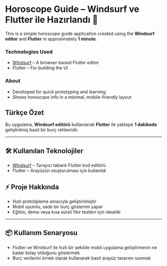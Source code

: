# Horoscope Guide – Windsurf ve Flutter ile Hazırlandı 🌠

This is a simple horoscope guide application created using the **Windsurf editor** and **Flutter** in approximately **1 minute**.

### Technologies Used
- [Windsurf](https://windsurf.dev) – A browser-based Flutter editor
- Flutter – For building the UI

### About
- Developed for quick prototyping and learning
- Shows horoscope info in a minimal, mobile-friendly layout


## Türkçe Özet

Bu uygulama, **Windsurf editörü** kullanılarak **Flutter** ile yaklaşık **1 dakikada** geliştirilmiş basit bir burç rehberidir.

---

## 🛠️ Kullanılan Teknolojiler
- [Windsurf](https://windsurf.dev) – Tarayıcı tabanlı Flutter kod editörü
- Flutter – Arayüzün oluşturulması için kullanıldı

## ⚡ Proje Hakkında
- Hızlı prototipleme amacıyla geliştirilmiştir
- Mobil uyumlu, sade bir burç gösterimi yapar
- Eğitim, demo veya kısa süreli fikir testleri için idealdir

---

## 📦 Kullanım Senaryosu
- Flutter ve Windsurf ile hızlı bir şekilde mobil uygulama geliştirmenin ne kadar kolay olduğunu göstermek
- Burç verilerini örnek olarak kullanarak basit arayüz tasarımı sunmak




